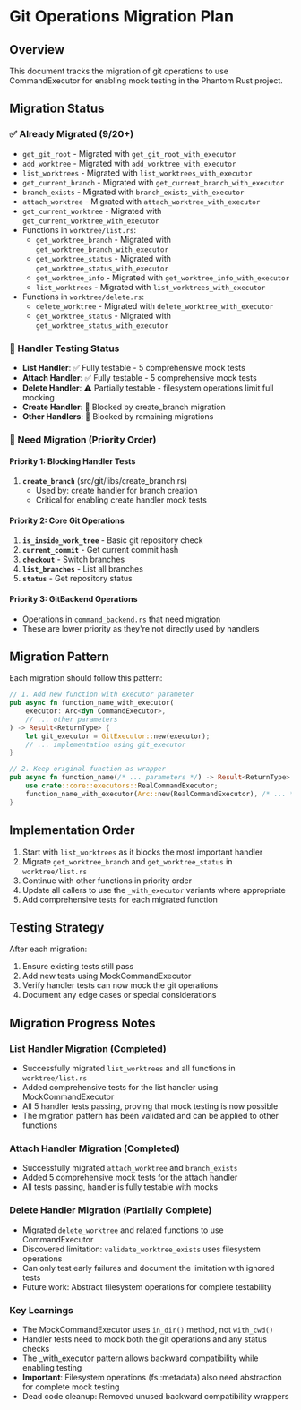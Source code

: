 # Git Operations Migration Plan

## Overview
This document tracks the migration of git operations to use CommandExecutor for enabling mock testing in the Phantom Rust project.

## Migration Status

### ✅ Already Migrated (9/20+)
- `get_git_root` - Migrated with `get_git_root_with_executor`
- `add_worktree` - Migrated with `add_worktree_with_executor`
- `list_worktrees` - Migrated with `list_worktrees_with_executor`
- `get_current_branch` - Migrated with `get_current_branch_with_executor`
- `branch_exists` - Migrated with `branch_exists_with_executor`
- `attach_worktree` - Migrated with `attach_worktree_with_executor`
- `get_current_worktree` - Migrated with `get_current_worktree_with_executor`
- Functions in `worktree/list.rs`:
  - `get_worktree_branch` - Migrated with `get_worktree_branch_with_executor`
  - `get_worktree_status` - Migrated with `get_worktree_status_with_executor`
  - `get_worktree_info` - Migrated with `get_worktree_info_with_executor`
  - `list_worktrees` - Migrated with `list_worktrees_with_executor`
- Functions in `worktree/delete.rs`:
  - `delete_worktree` - Migrated with `delete_worktree_with_executor`
  - `get_worktree_status` - Migrated with `get_worktree_status_with_executor`

### 🎯 Handler Testing Status
- **List Handler**: ✅ Fully testable - 5 comprehensive mock tests
- **Attach Handler**: ✅ Fully testable - 5 comprehensive mock tests  
- **Delete Handler**: ⚠️ Partially testable - filesystem operations limit full mocking
- **Create Handler**: 🚫 Blocked by create_branch migration
- **Other Handlers**: 🚫 Blocked by remaining migrations

### 🔄 Need Migration (Priority Order)

#### Priority 1: Blocking Handler Tests
1. **`create_branch`** (src/git/libs/create_branch.rs)
   - Used by: create handler for branch creation
   - Critical for enabling create handler mock tests

#### Priority 2: Core Git Operations
1. **`is_inside_work_tree`** - Basic git repository check
2. **`current_commit`** - Get current commit hash
3. **`checkout`** - Switch branches
4. **`list_branches`** - List all branches
5. **`status`** - Get repository status

#### Priority 3: GitBackend Operations
- Operations in `command_backend.rs` that need migration
- These are lower priority as they're not directly used by handlers

## Migration Pattern

Each migration should follow this pattern:

```rust
// 1. Add new function with executor parameter
pub async fn function_name_with_executor(
    executor: Arc<dyn CommandExecutor>,
    // ... other parameters
) -> Result<ReturnType> {
    let git_executor = GitExecutor::new(executor);
    // ... implementation using git_executor
}

// 2. Keep original function as wrapper
pub async fn function_name(/* ... parameters */) -> Result<ReturnType> {
    use crate::core::executors::RealCommandExecutor;
    function_name_with_executor(Arc::new(RealCommandExecutor), /* ... */).await
}
```

## Implementation Order

1. Start with `list_worktrees` as it blocks the most important handler
2. Migrate `get_worktree_branch` and `get_worktree_status` in `worktree/list.rs`
3. Continue with other functions in priority order
4. Update all callers to use the `_with_executor` variants where appropriate
5. Add comprehensive tests for each migrated function

## Testing Strategy

After each migration:
1. Ensure existing tests still pass
2. Add new tests using MockCommandExecutor
3. Verify handler tests can now mock the git operations
4. Document any edge cases or special considerations

## Migration Progress Notes

### List Handler Migration (Completed)
- Successfully migrated `list_worktrees` and all functions in `worktree/list.rs`
- Added comprehensive tests for the list handler using MockCommandExecutor
- All 5 handler tests passing, proving that mock testing is now possible
- The migration pattern has been validated and can be applied to other functions

### Attach Handler Migration (Completed)
- Successfully migrated `attach_worktree` and `branch_exists`
- Added 5 comprehensive mock tests for the attach handler
- All tests passing, handler is fully testable with mocks

### Delete Handler Migration (Partially Complete)
- Migrated `delete_worktree` and related functions to use CommandExecutor
- Discovered limitation: `validate_worktree_exists` uses filesystem operations
- Can only test early failures and document the limitation with ignored tests
- Future work: Abstract filesystem operations for complete testability

### Key Learnings
- The MockCommandExecutor uses `in_dir()` method, not `with_cwd()`
- Handler tests need to mock both the git operations and any status checks
- The _with_executor pattern allows backward compatibility while enabling testing
- **Important**: Filesystem operations (fs::metadata) also need abstraction for complete mock testing
- Dead code cleanup: Removed unused backward compatibility wrappers
